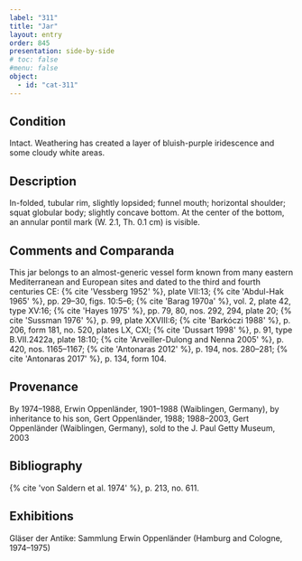 ```yaml
---
label: "311"
title: "Jar"
layout: entry
order: 845
presentation: side-by-side
# toc: false
#menu: false 
object:
  - id: "cat-311"
---
```


## Condition

Intact. Weathering has created a layer of bluish-purple iridescence and some cloudy white areas.

## Description

In-folded, tubular rim, slightly lopsided; funnel mouth; horizontal shoulder; squat globular body; slightly concave bottom. At the center of the bottom, an annular pontil mark (W. 2.1, Th. 0.1 cm) is visible.

## Comments and Comparanda

This jar belongs to an almost-generic vessel form known from many eastern Mediterranean and European sites and dated to the third and fourth centuries CE: {% cite 'Vessberg 1952' %}, plate VII:13; {% cite 'Abdul-Hak 1965' %}, pp. 29–30, figs. 10:5–6; {% cite 'Barag 1970a' %}, vol. 2, plate 42, type XV:16; {% cite 'Hayes 1975' %}, pp. 79, 80, nos. 292, 294, plate 20; {% cite 'Sussman 1976' %}, p. 99, plate XXVIII:6; {% cite 'Barkóczi 1988' %}, p. 206, form 181, no. 520, plates LX, CXI; {% cite 'Dussart 1998' %}, p. 91, type B.VII.2422a, plate 18:10; {% cite 'Arveiller-Dulong and Nenna 2005' %}, p. 420, nos. 1165–1167; {% cite 'Antonaras 2012' %}, p. 194, nos. 280–281; {% cite 'Antonaras 2017' %}, p. 134, form 104.

## Provenance

By 1974–1988, Erwin Oppenländer, 1901–1988 (Waiblingen, Germany), by inheritance to his son, Gert Oppenländer, 1988; 1988–2003, Gert Oppenländer (Waiblingen, Germany), sold to the J. Paul Getty Museum, 2003

## Bibliography

{% cite 'von Saldern et al. 1974' %}, p. 213, no. 611.

## Exhibitions

Gläser der Antike: Sammlung Erwin Oppenländer (Hamburg and Cologne, 1974–1975)
